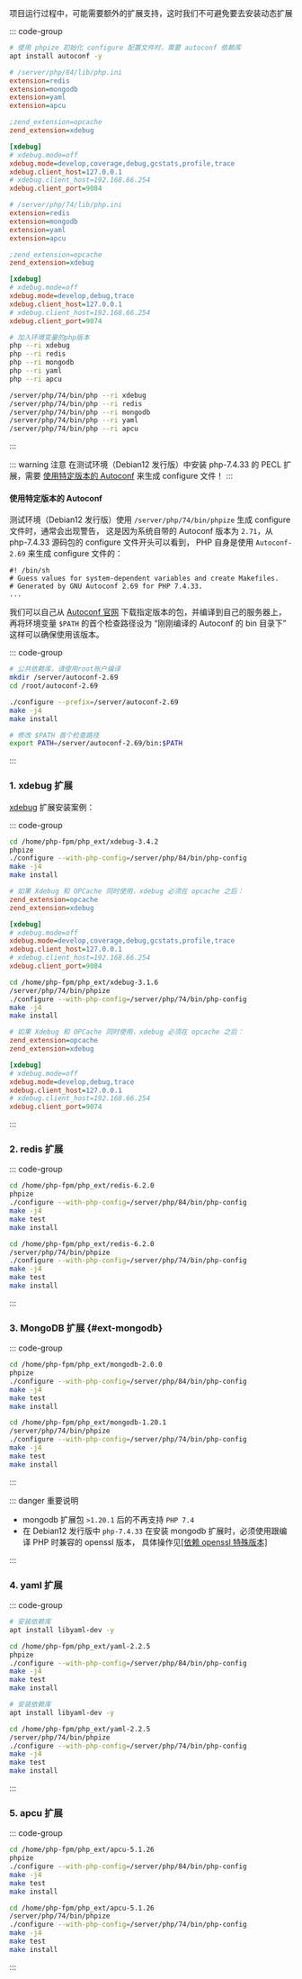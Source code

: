 项目运行过程中，可能需要额外的扩展支持，这时我们不可避免要去安装动态扩展

::: code-group

```bash [依赖库]
# 使用 phpize 初始化 configure 配置文件时，需要 autoconf 依赖库
apt install autoconf -y
```

```ini [配置文件-默认]
# /server/php/84/lib/php.ini
extension=redis
extension=mongodb
extension=yaml
extension=apcu

;zend_extension=opcache
zend_extension=xdebug

[xdebug]
# xdebug.mode=off
xdebug.mode=develop,coverage,debug,gcstats,profile,trace
xdebug.client_host=127.0.0.1
# xdebug.client_host=192.168.66.254
xdebug.client_port=9084
```

```ini [配置文件-7.4]
# /server/php/74/lib/php.ini
extension=redis
extension=mongodb
extension=yaml
extension=apcu

;zend_extension=opcache
zend_extension=xdebug

[xdebug]
# xdebug.mode=off
xdebug.mode=develop,debug,trace
xdebug.client_host=127.0.0.1
# xdebug.client_host=192.168.66.254
xdebug.client_port=9074
```

```bash [测试扩展-默认]
# 加入环境变量的php版本
php --ri xdebug
php --ri redis
php --ri mongodb
php --ri yaml
php --ri apcu
```

```bash [测试扩展-7.4]
/server/php/74/bin/php --ri xdebug
/server/php/74/bin/php --ri redis
/server/php/74/bin/php --ri mongodb
/server/php/74/bin/php --ri yaml
/server/php/74/bin/php --ri apcu
```

:::

::: warning 注意
在测试环境（Debian12 发行版）中安装 php-7.4.33 的 PECL 扩展，需要 [使用特定版本的 Autoconf](#use-) 来生成 configure 文件！
:::

#### 使用特定版本的 Autoconf

测试环境（Debian12 发行版）使用 `/server/php/74/bin/phpize` 生成 configure 文件时，通常会出现警告，
这是因为系统自带的 Autoconf 版本为 `2.71`，从 php-7.4.33 源码包的 configure 文件开头可以看到，
PHP 自身是使用 `Autoconf-2.69` 来生成 configure 文件的：

```ini{3}
#! /bin/sh
# Guess values for system-dependent variables and create Makefiles.
# Generated by GNU Autoconf 2.69 for PHP 7.4.33.
...
```

我们可以自己从 [Autoconf 官网](https://ftp.gnu.org/gnu/autoconf/) 下载指定版本的包，并编译到自己的服务器上，
再将环境变量 `$PATH` 的首个检查路径设为 “刚刚编译的 Autoconf 的 bin 目录下” 这样可以确保使用该版本。

::: code-group

```bash [编译安装Autoconf]
# 公共依赖库，请使用root账户编译
mkdir /server/autoconf-2.69
cd /root/autoconf-2.69

./configure --prefix=/server/autoconf-2.69
make -j4
make install
```

```bash [指定Autoconf版本]
# 修改 $PATH 首个检查路径
export PATH=/server/autoconf-2.69/bin:$PATH
```

:::

### 1. xdebug 扩展

[xdebug](https://xdebug.org/download) 扩展安装案例：

::: code-group

```bash [编译-默认]
cd /home/php-fpm/php_ext/xdebug-3.4.2
phpize
./configure --with-php-config=/server/php/84/bin/php-config
make -j4
make install
```

```ini [配置-默认]
# 如果 Xdebug 和 OPCache 同时使用，xdebug 必须在 opcache 之后：
zend_extension=opcache
zend_extension=xdebug

[xdebug]
# xdebug.mode=off
xdebug.mode=develop,coverage,debug,gcstats,profile,trace
xdebug.client_host=127.0.0.1
# xdebug.client_host=192.168.66.254
xdebug.client_port=9084
```

```bash [编译-7.4]
cd /home/php-fpm/php_ext/xdebug-3.1.6
/server/php/74/bin/phpize
./configure --with-php-config=/server/php/74/bin/php-config
make -j4
make install
```

```ini [配置-7.4]
# 如果 Xdebug 和 OPCache 同时使用，xdebug 必须在 opcache 之后：
zend_extension=opcache
zend_extension=xdebug

[xdebug]
# xdebug.mode=off
xdebug.mode=develop,debug,trace
xdebug.client_host=127.0.0.1
# xdebug.client_host=192.168.66.254
xdebug.client_port=9074
```

:::

### 2. redis 扩展

::: code-group

```bash [默认]
cd /home/php-fpm/php_ext/redis-6.2.0
phpize
./configure --with-php-config=/server/php/84/bin/php-config
make -j4
make test
make install
```

```bash [7.4]
cd /home/php-fpm/php_ext/redis-6.2.0
/server/php/74/bin/phpize
./configure --with-php-config=/server/php/74/bin/php-config
make -j4
make test
make install
```

:::

### 3. MongoDB 扩展 {#ext-mongodb}

::: code-group

```bash [默认]
cd /home/php-fpm/php_ext/mongodb-2.0.0
phpize
./configure --with-php-config=/server/php/84/bin/php-config
make -j4
make test
make install
```

```bash [7.4]
cd /home/php-fpm/php_ext/mongodb-1.20.1
/server/php/74/bin/phpize
./configure --with-php-config=/server/php/74/bin/php-config
make -j4
make test
make install
```

:::

::: danger 重要说明

-   mongodb 扩展包 `>1.20.1` 后的不再支持 `PHP 7.4`
-   在 Debian12 发行版中 `php-7.4.33` 在安装 mongodb 扩展时，必须使用跟编译 PHP 时兼容的 openssl 版本，
    具体操作见[[依赖 openssl 特殊版本]](/environment/php#assign-openssl-version)

:::

### 4. yaml 扩展

::: code-group

```bash [默认]
# 安装依赖库
apt install libyaml-dev -y

cd /home/php-fpm/php_ext/yaml-2.2.5
phpize
./configure --with-php-config=/server/php/84/bin/php-config
make -j4
make test
make install
```

```bash [7.4]
# 安装依赖库
apt install libyaml-dev -y

cd /home/php-fpm/php_ext/yaml-2.2.5
/server/php/74/bin/phpize
./configure --with-php-config=/server/php/74/bin/php-config
make -j4
make test
make install
```

:::

### 5. apcu 扩展

::: code-group

```bash [默认]
cd /home/php-fpm/php_ext/apcu-5.1.26
phpize
./configure --with-php-config=/server/php/84/bin/php-config
make -j4
make test
make install
```

```bash [7.4]
cd /home/php-fpm/php_ext/apcu-5.1.26
/server/php/74/bin/phpize
./configure --with-php-config=/server/php/74/bin/php-config
make -j4
make test
make install
```

:::

